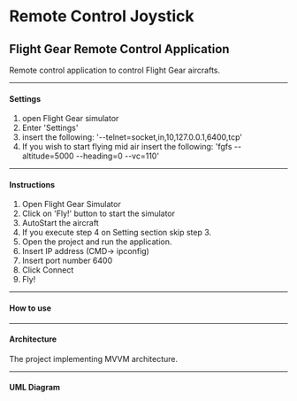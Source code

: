 # Remote Control Joystick
## Flight Gear Remote Control Application


Remote control application to control Flight Gear aircrafts.


______________
#### Settings
1. open Flight Gear simulator
2. Enter 'Settings'
3. insert the following: '--telnet=socket,in,10,127.0.0.1,6400,tcp'
4. If you wish to start flying mid air insert the following: 'fgfs --altitude=5000 --heading=0 --vc=110'


______________
#### Instructions
1. Open Flight Gear Simulator
2. Click on 'Fly!' button to start the simulator
3. AutoStart the aircraft
4. If you execute step 4 on Setting section skip step 3.
5. Open the project and run the application.
6. Insert IP address (CMD-> ipconfig)
7. Insert port number 6400
8. Click Connect
9. Fly!


______________
#### How to use 


______________
#### Architecture
The project implementing MVVM architecture.


--------------
#### UML Diagram
